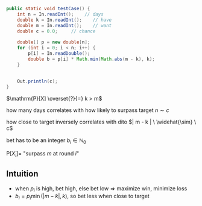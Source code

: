 
```java
public static void testCase() {
	int n = In.readInt();    // days
	double k = In.readInt();    // have
	double m = In.readInt();    // want
	double c = 0.0;		// chance
	
	double[] p = new double[n];
	for (int i = 0; i < n; i++) {
		p[i] = In.readDouble();
		double b = p[i] * Math.min(Math.abs(m - k), k);
	}
	
	
	Out.println(c);
}
```

$\mathrm{P}[X] \overset{?}{=} k > m$

how many days correlates with how likely to surpass target
$n \sim c$

how close to target inversely correlates with dito 
$| m - k | \ \widehat{\sim} \ c$

bet has to be an integer
$b_{i} \in \mathbb N_{0}$

$\mathrm{P}[X_{i}] =$ "surpass $m$ at round $i$"


## Intuition
- when $p_{i}$ is high, bet high, else bet low \=> maximize win, minimize loss
- $b_{i} = p_{i}\min(|m-k|, k)$, so bet less when close to target
